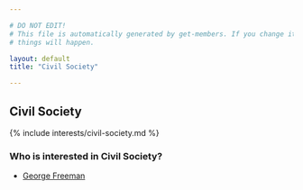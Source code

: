 ```yaml
---

# DO NOT EDIT!
# This file is automatically generated by get-members. If you change it, bad
# things will happen.

layout: default
title: "Civil Society"

---
```


## Civil Society

{% include interests/civil-society.md %}

### Who is interested in Civil Society?


* [George Freeman](/members/george-freeman.html)
